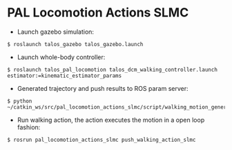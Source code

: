 
# PAL Locomotion Actions SLMC

* Launch gazebo simulation: 
```
$ roslaunch talos_gazebo talos_gazebo.launch
``` 

* Launch whole-body controller:
```
$ roslaunch talos_pal_locomotion talos_dcm_walking_controller.launch estimator:=kinematic_estimator_params
```

* Generated trajectory and push results to ROS param server:
```
$ python ~/catkin_ws/src/pal_locomotion_actions_slmc/script/walking_motion_generation_LIPM.py
```

* Run walking action, the action executes the motion in a open loop fashion:
```
$ rosrun pal_locomotion_actions_slmc push_walking_action_slmc
```


